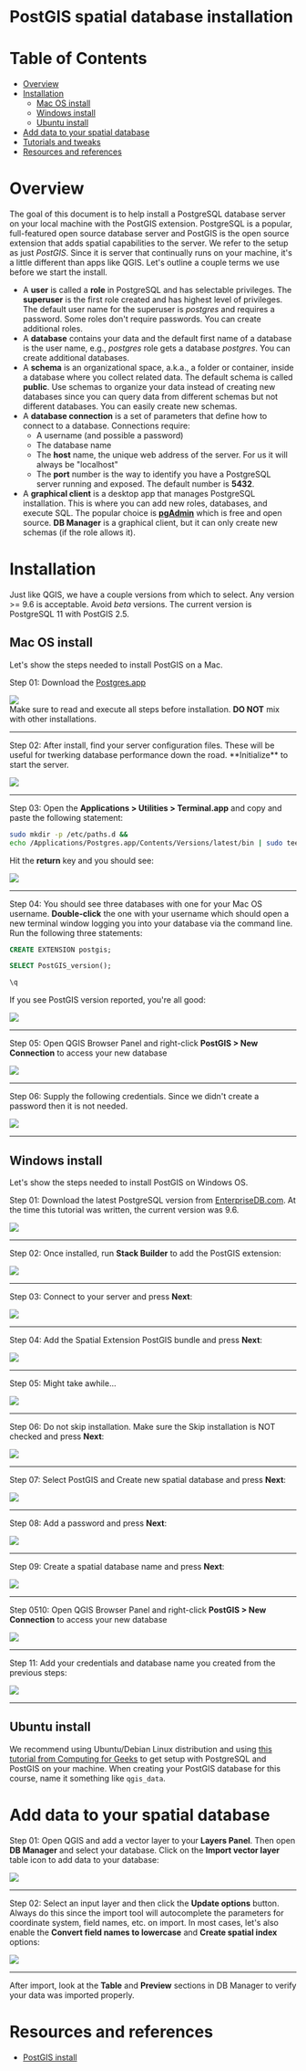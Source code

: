 # PostGIS spatial database installation

# Table of Contents
<!-- MarkdownTOC autolink="true" autoanchor="true" bracket="round" depth=0 -->

- [Overview](#overview)
- [Installation](#installation)
	- [Mac OS install](#mac-os-install)
	- [Windows install](#windows-install)
	- [Ubuntu install](#ubuntu-install)
- [Add data to your spatial database](#add-data-to-your-spatial-database)
- [Tutorials and tweaks](#tutorials-and-tweaks)
- [Resources and references](#resources-and-references)

<!-- /MarkdownTOC -->


# Overview

The goal of this document is to help install a PostgreSQL database server on your local machine with the PostGIS extension. PostgreSQL is a popular, full-featured open source database server and PostGIS is the open source extension that adds spatial capabilities to the server. We refer to the setup as just *PostGIS*. Since it is server that continually runs on your machine, it's a little different than apps like QGIS. Let's outline a couple terms we use before we start the install.

* A **user** is called a **role** in PostgreSQL and has selectable privileges. The **superuser** is the first role created and has highest level of privileges. The default user name for the superuser is _postgres_ and requires a password. Some roles don't require passwords. You can create additional roles.
* A **database** contains your data and the default first name of a database is the user name, e.g., _postgres_ role gets a database _postgres_. You can create additional databases.
* A **schema** is an organizational space, a.k.a., a folder or container, inside a database where you collect related data. The default schema is called **public**. Use schemas to organize your data instead of creating new databases since you can query data from different schemas but not different databases. You can easily create new schemas.
* A **database connection** is a set of parameters that define how to connect to a database. Connections require:
	* A username (and possible a password)
	* The database name
	* The **host** name, the unique web address of the server. For us it will always be "localhost"
	* The **port** number is the way to identify you have a PostgreSQL server running and exposed. The default number is **5432**.
* A **graphical client** is a desktop app that manages PostgreSQL installation. This is where you can add new roles, databases, and execute SQL. The popular choice is [**pgAdmin**](https://www.pgadmin.org/) which is free and open source. **DB Manager** is a graphical client, but it can only create new schemas (if the role allows it).

# Installation

Just like QGIS, we have a couple versions from which to select. Any version >= 9.6 is acceptable. Avoid *beta* versions. The current version is PostgreSQL 11 with PostGIS 2.5.


## Mac OS install

Let's show the steps needed to install PostGIS on a Mac.

Step 01: Download the [Postgres.app](http://postgresapp.com/)

![](spatial-database-setup-images-postgis/q01.png)   
Make sure to read and execute all steps before installation. **DO NOT** mix with other installations.
<hr>
Step 02: After install, find your server configuration files. These will be useful for twerking database performance down the road. **Initialize** to start the server.

![](spatial-database-setup-images-postgis/q02.png)   
<hr>

Step 03: Open the **Applications > Utilities > Terminal.app** and copy and paste the following statement:

```bash
sudo mkdir -p /etc/paths.d &&
echo /Applications/Postgres.app/Contents/Versions/latest/bin | sudo tee /etc/paths.d/postgresapp
```
Hit the **return** key and you should see:

![](spatial-database-setup-images-postgis/q03.png)   
<hr>

Step 04: You should see three databases with one for your Mac OS username. **Double-click** the one with your username which should open a new terminal window logging you into your database via the command line. Run the following three statements:

```sql
CREATE EXTENSION postgis;

SELECT PostGIS_version();

\q
```

If you see PostGIS version reported, you're all good:

![](spatial-database-setup-images-postgis/q04.png)   
<hr>

Step 05: Open QGIS Browser Panel and right-click **PostGIS > New Connection** to access your new database

![](spatial-database-setup-images-postgis/q05.png)   
<hr>

Step 06: Supply the following credentials. Since we didn't create a password then it is not needed.

![](spatial-database-setup-images-postgis/q06.png)   
<hr>

<a name="windows-install"></a>
## Windows install

Let's show the steps needed to install PostGIS on Windows OS.

Step 01: Download the latest PostgreSQL version from [EnterpriseDB.com](https://www.enterprisedb.com/downloads/postgres-postgresql-downloads). At the time this tutorial was written, the current version was 9.6. 

![](spatial-database-setup-images-postgis/q09.png)   
<hr>

Step 02: Once installed, run **Stack Builder** to add the PostGIS extension:

![](spatial-database-setup-images-postgis/q10.png)   
<hr>

Step 03: Connect to your server and press **Next**:

![](spatial-database-setup-images-postgis/q11.png)   
<hr>

Step 04: Add the Spatial Extension PostGIS bundle and press **Next**:

![](spatial-database-setup-images-postgis/q12.png)   
<hr>

Step 05: Might take awhile...

![](spatial-database-setup-images-postgis/q13.png)   
<hr>

Step 06: Do not skip installation. Make sure the Skip installation is NOT checked and press **Next**:

![](spatial-database-setup-images-postgis/q14.png)   
<hr>

Step 07: Select PostGIS and Create new spatial database and press **Next**:

![](spatial-database-setup-images-postgis/q15.png)   
<hr>

Step 08: Add a password and press **Next**:

![](spatial-database-setup-images-postgis/q16.png)   
<hr>

Step 09: Create a spatial database name and press **Next**:

![](spatial-database-setup-images-postgis/q17.png)   
<hr>

Step 0510: Open QGIS Browser Panel and right-click **PostGIS > New Connection** to access your new database

![](spatial-database-setup-images-postgis/q05.png)   
<hr>

Step 11: Add your credentials and database name you created from the previous steps:

![](spatial-database-setup-images-postgis/q18.png)   
<hr>

<a name="ubuntu-install"></a>
## Ubuntu install


We recommend using Ubuntu/Debian Linux distribution and using [this tutorial from Computing for Geeks](https://computingforgeeks.com/how-to-install-postgis-on-ubuntu-debian/) to get setup with PostgreSQL and PostGIS on your machine. When creating your PostGIS database for this course, name it something like `qgis_data`.

<a name="add-data-to-your-spatial-database"></a>
# Add data to your spatial database

Step 01: Open QGIS and add a vector layer to your **Layers Panel**. Then open **DB Manager** and select your database.  Click on the **Import vector layer** table icon to add data to your database:

![](spatial-database-setup-images-postgis/q07.png)   
<hr>

Step 02: Select an input layer and then click the **Update options** button. Always do this since the import tool will autocomplete the parameters for coordinate system, field names, etc. on import. In most cases, let's also enable the **Convert field names to lowercase** and **Create spatial index** options:

![](spatial-database-setup-images-postgis/q08.png)   
<hr>

After import, look at the **Table** and **Preview** sections in DB Manager to verify your data was imported properly.

<a name="resources-and-references"></a>
# Resources and references

* [PostGIS install](http://www.postgis.net/install/)